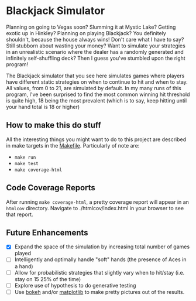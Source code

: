 # Blackjack Simulator
Planning on going to Vegas soon? Slumming it at Mystic Lake?
Getting exotic up in Hinkley? Planning on playing Blackjack?
You definitely shouldn't, because the house always wins!
Don't care what I have to say? Still stubborn about wasting your money?
Want to simulate your strategies in an unrealistic scenario
where the dealer has a randomly generated and infinitely self-shuffling deck?
Then I guess you've stumbled upon the right program!

The Blackjack simulator that you see here simulates games where players have
different static strategies on when to continue to hit and when to stay.
All values, from 0 to 21, are simulated by default. In my many runs of this program,
I've been surprised to find the most common winning hit threshold is quite high,
18 being the most prevalent (which is to say, keep hitting until your hand total is 18 or higher)

## How to make this do stuff
All the interesting things you might want to do to this project are described in make targets in the [Makefile](https://github.com/dfarquharson/blackjack/blob/master/Makefile).
Particularly of note are:
- `make run`
- `make test`
- `make coverage-html`

## Code Coverage Reports
After running `make coverage-html`, a pretty coverage report will appear in an `htmlcov` directory.
Navigate to ./htmlcov/index.html in your browser to see that report. 

## Future Enhancements
- [x] Expand the space of the simulation by increasing total number of games played
- [ ] Intelligently and optimally handle "soft" hands (the presence of Aces in a hand)
- [ ] Allow for probabilistic strategies that slightly vary when to hit/stay (i.e. stay on 15 25% of the time)
- [ ] Explore use of hypothesis to do generative testing
- [ ] Use [bokeh](https://bokeh.pydata.org/en/latest/) and/or [matplotlib](https://matplotlib.org/) to make pretty pictures out of the results.
